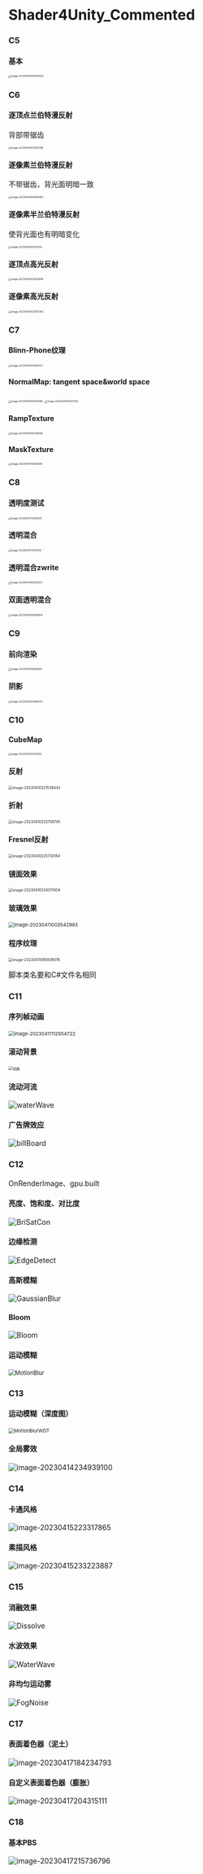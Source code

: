 # Shader4Unity_Commented

### C5

#### 基本

<img src="img/image-20230409000849041.png" alt="image-20230409000849041" style="zoom: 33%;" />

### C6

#### 逐顶点兰伯特漫反射

背部带锯齿

<img src="img/image-20230409013930798.png" alt="image-20230409013930798" style="zoom: 33%;" />

#### 逐像素兰伯特漫反射

不带锯齿，背光面明暗一致

<img src="img/image-20230409014809403.png" alt="image-20230409014809403" style="zoom: 33%;" />

#### 逐像素半兰伯特漫反射

使背光面也有明暗变化

<img src="img/image-20230409020141012.png" alt="image-20230409020141012" style="zoom: 33%;" />

#### 逐顶点高光反射

<img src="img/image-20230409033626618.png" alt="image-20230409033626618" style="zoom: 33%;" />

#### 逐像素高光反射

<img src="img/image-20230409033657342.png" alt="image-20230409033657342" style="zoom: 33%;" />

### C7

#### Blinn-Phone纹理

<img src="img/image-20230409170836727.png" alt="image-20230409170836727" style="zoom:33%;" />

#### NormalMap: tangent space&world space

<img src="img/image-20230410100050386.png" alt="image-20230410100050386" style="zoom:33%;" />

<img src="img/image-20230410102527142.png" alt="image-20230410102527142" style="zoom: 33%;" />

#### RampTexture

<img src="img/image-20230410105206646.png" alt="image-20230410105206646" style="zoom:33%;" />

#### MaskTexture

<img src="img/image-20230410110839568.png" alt="image-20230410110839568" style="zoom:33%;" />

### C8

#### 透明度测试

<img src="img/image-20230410114556370.png" alt="image-20230410114556370" style="zoom:33%;" />

#### 透明混合

<img src="img/image-20230410173741179.png" alt="image-20230410173741179" style="zoom: 33%;" />

#### 透明混合zwrite

<img src="img/image-20230410185005973.png" alt="image-20230410185005973" style="zoom:33%;" />

#### 双面透明混合

<img src="img/image-20230410185859804.png" alt="image-20230410185859804" style="zoom:33%;" />

### C9

#### 前向渲染

<img src="img/image-20230410200806911.png" alt="image-20230410200806911" style="zoom:33%;" />

#### 阴影

<img src="img/image-20230410204806751.png" alt="image-20230410204806751" style="zoom:33%;" />

### C10

#### CubeMap

<img src="img/image-20230410211410058.png" alt="image-20230410211410058" style="zoom:33%;" />

#### 反射

<img src="img/image-20230410221538443.png" alt="image-20230410221538443" style="zoom: 50%;" />

#### 折射

<img src="img/image-20230410225759745.png" alt="image-20230410225759745" style="zoom:50%;" />

#### Fresnel反射

<img src="img/image-20230410225730184.png" alt="image-20230410225730184" style="zoom: 50%;" />

#### 镜面效果

<img src="img/image-20230410234317404.png" alt="image-20230410234317404" style="zoom:50%;" />

#### 玻璃效果

<img src="img/image-20230411003542993.png" alt="image-20230411003542993" style="zoom: 67%;" />

#### 程序纹理

<img src="img/image-20230411095808076.png" alt="image-20230411095808076" style="zoom:50%;" />

脚本类名要和C#文件名相同

### C11

#### 序列帧动画

<img src="img/image-20230411112954722.png" alt="image-20230411112954722" style="zoom:67%;" />

#### 滚动背景

<img src="img/动画.gif" alt="动画" style="zoom: 50%;" />

#### 流动河流

![waterWave](img/waterWave.gif)

#### 广告牌效应

![billBoard](img/billBoard.gif)

### C12

OnRenderImage、gpu.built

#### 亮度、饱和度、对比度

![BriSatCon](img/BriSatCon.gif)

#### 边缘检测

![EdgeDetect](img/EdgeDetect.gif)

#### 高斯模糊

![GaussianBlur](img/GaussianBlur.gif)

#### Bloom

![Bloom](img/Bloom.gif)

#### 运动模糊

<img src="img/MotionBlur.gif" alt="MotionBlur" style="zoom:80%;" />

### C13 

####  运动模糊（深度图）

<img src="img/MotionBlurWDT.gif" alt="MotionBlurWDT" style="zoom:67%;" />

#### 全局雾效

![image-20230414234939100](img/image-20230414234939100.png)

### C14

#### 卡通风格

![image-20230415223317865](img/image-20230415223317865.png)

#### 素描风格

![image-20230415233223887](img/image-20230415233223887.png)

### C15

#### 消融效果

![Dissolve](img/Dissolve.gif)

#### 水波效果

![WaterWave](img/WaterWave-1681652726851.gif)

#### 非均匀运动雾

![FogNoise](img/FogNoise.gif)

### C17

#### 表面着色器（泥土）

![image-20230417184234793](img/image-20230417184234793.png)

#### 自定义表面着色器（膨胀）

![image-20230417204315111](img/image-20230417204315111.png)

### C18

#### 基本PBS

![image-20230417215736796](img/image-20230417215736796.png)